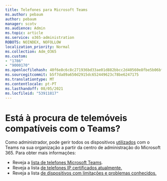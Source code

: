 ```yaml
---
title: Telefones para Microsoft Teams
ms.author: pebaum
author: pebaum
manager: scotv
ms.audience: Admin
ms.topic: article
ms.service: o365-administration
ROBOTS: NOINDEX, NOFOLLOW
localization_priority: Normal
ms.collection: Adm_O365
ms.custom:
- "1786"
- "9000170"
ms.openlocfilehash: 40f6e8c6c8c271936bd33ae01d882bbcc2d40560e8fbe5b06bf9d12788f116d4
ms.sourcegitcommit: b5f7da89a650d2915dc652449623c78be6247175
ms.translationtype: MT
ms.contentlocale: pt-PT
ms.lasthandoff: 08/05/2021
ms.locfileid: "53911817"
---
```

# <a name="are-you-looking-for-phones-that-are-compatible-with-teams"></a>Está à procura de telemóveis compatíveis com o Teams?

Como administrador, pode gerir todos os dispositivos [utilizados](https://docs.microsoft.com/microsoftteams/device-management) com o Teams na sua organização a partir da centro de administração do Microsoft 365. Para obter mais informações: 

- Reveja a [lista de telefones Microsoft Teams](https://docs.microsoft.com/microsoftteams/phones-for-teams). 
- Reveja a lista [de telefones IP certificados atualmente.](https://docs.microsoft.com/microsoftteams/teams-ip-phones#currently-certified-ip-phones) 
- Reveja a lista [de dispositivos com limitações e problemas conhecidos.](https://support.office.com/article/control-calls-using-a-headset-in-teams-65d6e104-444d-4013-b8c2-f11317dd69a8) 